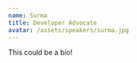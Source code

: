 ```yaml
---
name: Surma
title: Developer Advocate
avatar: /assets/speakers/surma.jpg
---
```


This could be a bio!
